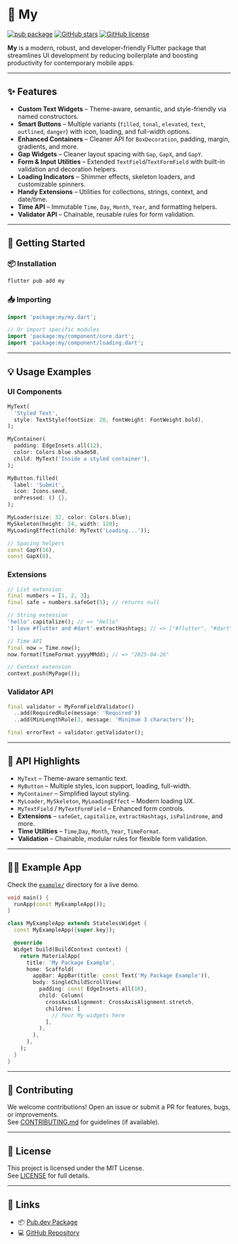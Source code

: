 # 🧩 My

[![pub package](https://img.shields.io/pub/v/my.svg)](https://pub.dev/packages/my)
[![GitHub stars](https://img.shields.io/github/stars/sakiatu/my.svg?style=flat)](https://github.com/sakiatu/my)
[![GitHub license](https://img.shields.io/github/license/sakiatu/my.svg)](LICENSE)

**My** is a modern, robust, and developer-friendly Flutter package that streamlines UI development by reducing boilerplate and boosting productivity for contemporary mobile apps.

---

## ✨ Features

- **Custom Text Widgets** – Theme-aware, semantic, and style-friendly via named constructors.
- **Smart Buttons** – Multiple variants (`filled`, `tonal`, `elevated`, `text`, `outlined`, `danger`) with icon, loading, and full-width options.
- **Enhanced Containers** – Cleaner API for `BoxDecoration`, padding, margin, gradients, and more.
- **Gap Widgets** – Cleaner layout spacing with `Gap`, `GapX`, and `GapY`.
- **Form & Input Utilities** – Extended `TextField`/`TextFormField` with built-in validation and decoration helpers.
- **Loading Indicators** – Shimmer effects, skeleton loaders, and customizable spinners.
- **Handy Extensions** – Utilities for collections, strings, context, and date/time.
- **Time API** – Immutable `Time`, `Day`, `Month`, `Year`, and formatting helpers.
- **Validator API** – Chainable, reusable rules for form validation.

---

## 🚀 Getting Started

### 📦 Installation

```sh
flutter pub add my
```

### 📥 Importing

```dart
import 'package:my/my.dart';

// Or import specific modules
import 'package:my/component/core.dart';
import 'package:my/component/loading.dart';
```

---

## 💡 Usage Examples

### UI Components

```dart
MyText(
  'Styled Text',
  style: TextStyle(fontSize: 20, fontWeight: FontWeight.bold),
);

MyContainer(
  padding: EdgeInsets.all(12),
  color: Colors.blue.shade50,
  child: MyText('Inside a styled container'),
);

MyButton.filled(
  label: 'Submit',
  icon: Icons.send,
  onPressed: () {},
);

MyLoader(size: 32, color: Colors.blue);
MySkeleton(height: 24, width: 120);
MyLoadingEffect(child: MyText('Loading...'));

// Spacing helpers
const GapY(16),
const GapX(8),
```

### Extensions

```dart
// List extension
final numbers = [1, 2, 3];
final safe = numbers.safeGet(5); // returns null

// String extension
'hello'.capitalize(); // => "Hello"
'I love #flutter and #dart'.extractHashtags; // => ["#flutter", "#dart"]

// Time API
final now = Time.now();
now.format(TimeFormat.yyyyMMdd); // => "2025-04-26"

// Context extension
context.push(MyPage());
```

### Validator API

```dart
final validator = MyFormFieldValidator()
  ..add(RequiredRule(message: 'Required'))
  ..add(MinLengthRule(3, message: 'Minimum 3 characters'));

final errorText = validator.getValidator();
```

---

## 🧪 API Highlights

- `MyText` – Theme-aware semantic text.
- `MyButton` – Multiple styles, icon support, loading, full-width.
- `MyContainer` – Simplified layout styling.
- `MyLoader`, `MySkeleton`, `MyLoadingEffect` – Modern loading UX.
- `MyTextField` / `MyTextFormField` – Enhanced form controls.
- **Extensions** – `safeGet`, `capitalize`, `extractHashtags`, `isPalindrome`, and more.
- **Time Utilities** – `Time`,`Day`, `Month`, `Year`, `TimeFormat`.
- **Validation** – Chainable, modular rules for flexible form validation.

---

## 🧑‍💻 Example App

Check the [`example/`](example/) directory for a live demo.

```dart
void main() {
  runApp(const MyExampleApp());
}

class MyExampleApp extends StatelessWidget {
  const MyExampleApp({super.key});

  @override
  Widget build(BuildContext context) {
    return MaterialApp(
      title: 'My Package Example',
      home: Scaffold(
        appBar: AppBar(title: const Text('My Package Example')),
        body: SingleChildScrollView(
          padding: const EdgeInsets.all(16),
          child: Column(
            crossAxisAlignment: CrossAxisAlignment.stretch,
            children: [
              // Your My widgets here
            ],
          ),
        ),
      ),
    );
  }
}
```

---

## 🤝 Contributing

We welcome contributions! Open an issue or submit a PR for features, bugs, or improvements.  
See [CONTRIBUTING.md](CONTRIBUTING.md) for guidelines (if available).

---

## 📄 License

This project is licensed under the MIT License.  
See [LICENSE](LICENSE) for full details.

---

## 🔗 Links

- 📦 [Pub.dev Package](https://pub.dev/packages/my)
- 💻 [GitHub Repository](https://github.com/sakiatu/my)
